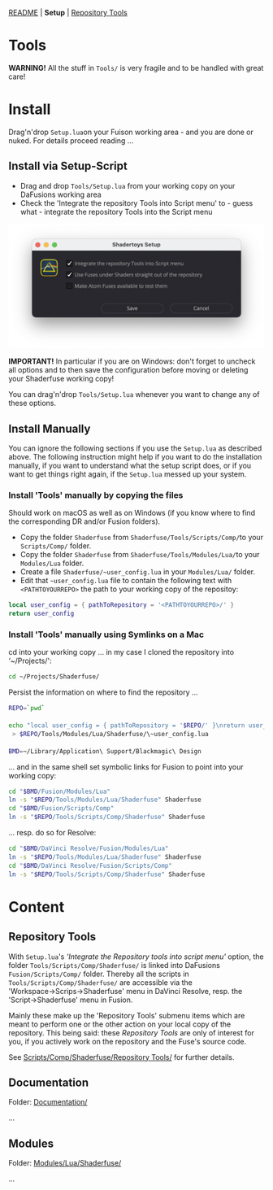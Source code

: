 [README](../README.md)  | **Setup** | [Repository Tools](Scripts/Comp/Shaderfuse/Repository%20Tools/README.md)

# Tools

**WARNING!** All the stuff in `Tools/` is very fragile and to be handled with great care!


# Install

Drag'n'drop `Setup.lua`on your Fuison working area - and you are done or nuked. For details proceed reading ...


## Install via Setup-Script

* Drag and drop `Tools/Setup.lua` from your working copy on your DaFusions working area
* Check the 'Integrate the repository Tools into Script menu'  to - guess what - integrate the repository Tools into the Script menu

![Setup](../Site/Setup.png)

**IMPORTANT!** In particular if you are on Windows: don't forget to uncheck all options and to then save the configuration before moving or deleting your Shaderfuse working copy!

You can drag'n'drop `Tools/Setup.lua` whenever you want to change any of these options.


## Install Manually

You can ignore the following sections if you use the `Setup.lua` as described above. The following instruction might help if you want to do the installation manually, if you want to understand what the setup script does, or if you want to get things right again, if the `Setup.lua` messed up your system.


### Install 'Tools' manually by copying the files

Should work on macOS as well as on Windows (if you know where to find the corresponding DR and/or Fusion folders).

* Copy the folder `Shaderfuse` from `Shaderfuse/Tools/Scripts/Comp/`to your `Scripts/Comp/` folder.
* Copy the folder `Shaderfuse` from `Shaderfuse/Tools/Modules/Lua/`to your `Modules/Lua` folder.
* Create a file `Shaderfuse/~user_config.lua` in your `Modules/Lua/` folder.
* Edit that `~user_config.lua` file to contain the following text with `<PATHTOYOURREPO>` the path to your working copy of the repositoy:
```lua
local user_config = { pathToRepository = '<PATHTOYOURREPO>/' }
return user_config
```


### Install 'Tools' manually using Symlinks on a Mac

cd into your working copy ... in my case I cloned the repository into ‘~/Projects/':

```sh
cd ~/Projects/Shaderfuse/
````

Persist the information on where to find the repository ...
```sh
REPO=`pwd`

echo "local user_config = { pathToRepository = '$REPO/' }\nreturn user_config" \
 > $REPO/Tools/Modules/Lua/Shaderfuse/\~user_config.lua

BMD=~/Library/Application\ Support/Blackmagic\ Design
```

... and in the same shell set symbolic links for Fusion to point into your working copy:

```sh
cd "$BMD/Fusion/Modules/Lua"
ln -s "$REPO/Tools/Modules/Lua/Shaderfuse" Shaderfuse
cd "$BMD/Fusion/Scripts/Comp"
ln -s "$REPO/Tools/Scripts/Comp/Shaderfuse" Shaderfuse
```

... resp. do so for Resolve:
```sh
cd "$BMD/DaVinci Resolve/Fusion/Modules/Lua"
ln -s "$REPO/Tools/Modules/Lua/Shaderfuse" Shaderfuse
cd "$BMD/DaVinci Resolve/Fusion/Scripts/Comp"
ln -s "$REPO/Tools/Scripts/Comp/Shaderfuse" Shaderfuse
````


# Content

## Repository Tools

With `Setup.lua`'s *'Integrate the Repository tools into script menu'* option, the folder `Tools/Scripts/Comp/Shaderfuse/` is linked into DaFusions `Fusion/Scripts/Comp/` folder. Thereby all the scripts in `Tools/Scripts/Comp/Shaderfuse/` are accessible via the 'Workspace&#8594;Scrips&#8594;Shaderfuse' menu in DaVinci Resolve, resp. the 'Script&#8594;Shaderfuse' menu in Fusion.

Mainly these make up the 'Repository Tools' submenu items which are meant to perform one or the other action on your local copy of the repository. This being said: these *Repository Tools* are only of interest for you, if you actively work on the repository and the Fuse's source code.

See [Scripts/Comp/Shaderfuse/Repository Tools/](Scripts/Comp/Shaderfuse/Repository%20Tools/README.md) for further details.



## Documentation

Folder: [Documentation/](Documentation/)

...


## Modules

Folder: [Modules/Lua/Shaderfuse/](Modules/Lua/Shaderfuse/)

...
